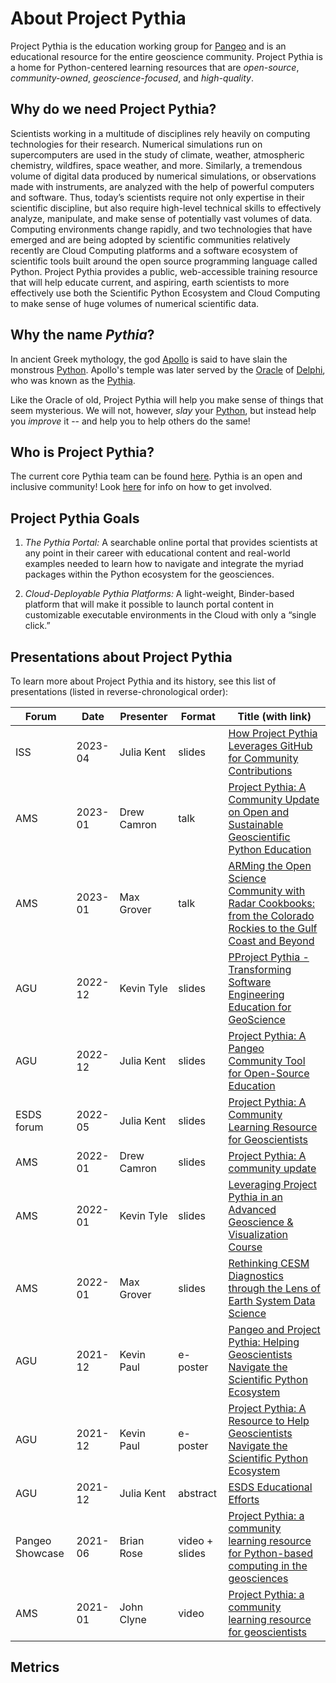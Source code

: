 # About Project Pythia

Project Pythia is the education working group for [Pangeo](https://pangeo.io)
and is an educational resource for the entire geoscience community.
Project Pythia is a home for Python-centered learning resources that are _open-source_,
_community-owned_, _geoscience-focused_, and _high-quality_.

## Why do we need Project Pythia?

Scientists working in a multitude of disciplines rely heavily on
computing technologies for their research. Numerical simulations
run on supercomputers are used in the study of climate, weather,
atmospheric chemistry, wildfires, space weather, and more. Similarly,
a tremendous volume of digital data produced by numerical simulations,
or observations made with instruments, are analyzed with the help
of powerful computers and software. Thus, today’s scientists require
not only expertise in their scientific discipline, but also require
high-level technical skills to effectively analyze, manipulate, and
make sense of potentially vast volumes of data. Computing environments
change rapidly, and two technologies that have emerged and are being
adopted by scientific communities relatively recently are Cloud
Computing platforms and a software ecosystem of scientific tools
built around the open source programming language called Python.
Project Pythia provides a public, web-accessible training
resource that will help educate current, and aspiring, earth
scientists to more effectively use both the Scientific Python
Ecosystem and Cloud Computing to make sense of huge volumes of
numerical scientific data.

## Why the name _Pythia_?

In ancient Greek mythology, the god [Apollo](https://en.wikipedia.org/wiki/Apollo)
is said to have slain the monstrous [Python](https://en.wikipedia.org/wiki/Python_(mythology)).
Apollo's temple was later served by the [Oracle](https://en.wikipedia.org/wiki/Oracle)
of [Delphi](https://en.wikipedia.org/wiki/Delphi),
who was known as the [Pythia](https://en.wikipedia.org/wiki/Pythia).

Like the Oracle of old, Project Pythia will help you make sense of things that seem mysterious.
We will not, however, _slay_ your [Python](https://www.python.org),
but instead help you _improve_ it -- and help you to help others do the same!

## Who is Project Pythia?

The current core Pythia team can be found [here](index.md#the-project-pythia-team).
Pythia is an open and inclusive community! Look [here](index.md#join-us) for info
on how to get involved.

## Project Pythia Goals

1. _The Pythia Portal:_ A searchable online portal that
   provides scientists at any point in their career with educational
   content and real-world examples needed to learn how to navigate and
   integrate the myriad packages within the Python ecosystem for the
   geosciences.

2. _Cloud-Deployable Pythia Platforms:_ A light-weight,
   Binder-based platform that will make it possible to launch portal
   content in customizable executable environments in the Cloud with
   only a “single click.”

## Presentations about Project Pythia

To learn more about Project Pythia and its history, see this list of presentations (listed in reverse-chronological order):

| Forum | Date | Presenter | Format | Title (with link) |
| ---   |  ---  |   ---   |  ---    |  --- |
| ISS   |  2023-04 | Julia Kent | slides | [How Project Pythia Leverages GitHub for Community Contributions](https://docs.google.com/presentation/d/13MH5968BAfR6IxplGVbM2bSJ6uRoa5Wkzk5axqvmCX4/edit?usp=sharing) |
| AMS   |  2023-01  | Drew Camron | talk | [Project Pythia: A Community Update on Open and Sustainable Geoscientific Python Education](https://ams.confex.com/ams/103ANNUAL/meetingapp.cgi/Paper/421702) |
| AMS   |  2023-01  | Max Grover | talk | [ARMing the Open Science Community with Radar Cookbooks: from the Colorado Rockies to the Gulf Coast and Beyond](https://ams.confex.com/ams/103ANNUAL/meetingapp.cgi/Paper/417388) |
| AGU   |  2022-12  | Kevin Tyle | slides | [PProject Pythia - Transforming Software Engineering Education for GeoScience](https://eppro01.ativ.me/src/EventPilot/php/express/web/planner.php?id=AGU22) |
| AGU   |  2022-12  | Julia Kent | slides | [Project Pythia: A Pangeo Community Tool for Open-Source Education](https://docs.google.com/presentation/d/19oWV7LULijtIYObrNW3ccoRLNFV9lYA0APuPlXAx_z8/edit?usp=sharing) |
| ESDS forum |  2022-05  | Julia Kent | slides | [Project Pythia: A Community Learning Resource for Geoscientists](https://docs.google.com/presentation/d/1NGLFwqJdsu53CtsCqZLO3dxQtRcelOsm/edit?usp=sharing&ouid=107342162699810699865&rtpof=true&sd=true) |
|  AMS  | 2022-01  | Drew Camron | slides | [Project Pythia: A community update](https://docs.google.com/presentation/d/1NuV5sI3oGhvuUt_s8hzmj0UA9MqCtlxWTADbJHjr9ow/edit?usp=sharing)     |
|  AMS  | 2022-01  | Kevin Tyle | slides | [Leveraging Project Pythia in an Advanced Geoscience & Visualization Course](https://docs.google.com/presentation/d/1D8kkpsX4CE3rT5QQliH6JfKYeY76fT1gClIEzboxgko/)     |
|  AMS  | 2022-01 | Max Grover | slides | [Rethinking CESM Diagnostics through the Lens of Earth System Data Science](https://docs.google.com/presentation/d/1aTw0DmaZ-7PQtWXxQqdik825r5mOoYRe/edit?usp=sharing&ouid=113419461755911727326&rtpof=true&sd=true) |
|  AGU  | 2021-12 | Kevin Paul | e-poster | [Pangeo and Project Pythia: Helping Geoscientists Navigate the Scientific Python Ecosystem](https://agu2021fallmeeting-agu.ipostersessions.com/Default.aspx?s=CF-91-F4-F8-35-E4-B7-40-F2-8C-F6-86-76-97-11-02) |
|  AGU  | 2021-12 | Kevin Paul | e-poster | [Project Pythia: A Resource to Help Geoscientists Navigate the Scientific Python Ecosystem](https://agu2021fallmeeting-agu.ipostersessions.com/Default.aspx?s=25-22-8E-6D-6E-CB-B4-E9-6D-08-78-2A-61-2F-62-09) |
|  AGU  | 2021-12 | Julia Kent | abstract | [ESDS Educational Efforts](https://t.co/hQ1wGQZB18) |
| Pangeo Showcase | 2021-06 | Brian Rose | video + slides | [Project Pythia: a community learning resource for Python-based computing in the geosciences](https://discourse.pangeo.io/t/june-23-2021-project-pythia-a-community-learning-resource-for-python-based-computing-in-the-geosciences/1601) |
|  AMS  | 2021-01 | John Clyne | video | [Project Pythia: a community learning resource for geoscientists](https://youtu.be/_UxlrwB_evo)


## Metrics

<!-- Google Tag Manager -->
<script>(function(w,d,s,l,i){w[l]=w[l]||[];w[l].push({'gtm.start':
new Date().getTime(),event:'gtm.js'});var f=d.getElementsByTagName(s)[0],
j=d.createElement(s),dl=l!='dataLayer'?'&l='+l:'';j.async=true;j.src=
'https://www.googletagmanager.com/gtm.js?id='+i+dl;f.parentNode.insertBefore(j,f);
})(window,document,'script','dataLayer','GTM-KW3S9XS7');</script>
<!-- End Google Tag Manager -->
